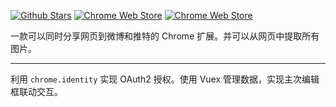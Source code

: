 [![Github Stars][img-gh-stars]][gh-stars]
[![Chrome Web Store][img-chrome-dl]][cws]
[![Chrome Web Store][img-chrome-rating]][cws]

[img-gh-stars]: https://img.shields.io/github/stars/crimx/crx-weitweet.svg?label=Stars&style=social
[gh-stars]: https://github.com/crimx/crx-weitweet

[img-chrome-dl]: https://img.shields.io/chrome-web-store/d/jcgjbjbbcjgkpdanbnafdbdlbjacdkln.svg?maxAge=3600&colorB=1a73e8&label=Chrome%20downloads
[img-chrome-rating]: https://img.shields.io/chrome-web-store/rating/jcgjbjbbcjgkpdanbnafdbdlbjacdkln.svg?maxAge=3600&colorB=1a73e8&label=rating
[cws]: https://chrome.google.com/webstore/detail/jcgjbjbbcjgkpdanbnafdbdlbjacdkln?hl=en


一款可以同时分享网页到微博和推特的 Chrome 扩展。并可以从网页中提取所有图片。

<hr class="read-more" />

利用 `chrome.identity` 实现 OAuth2 授权。使用 Vuex 管理数据，实现主次编辑框联动交互。
